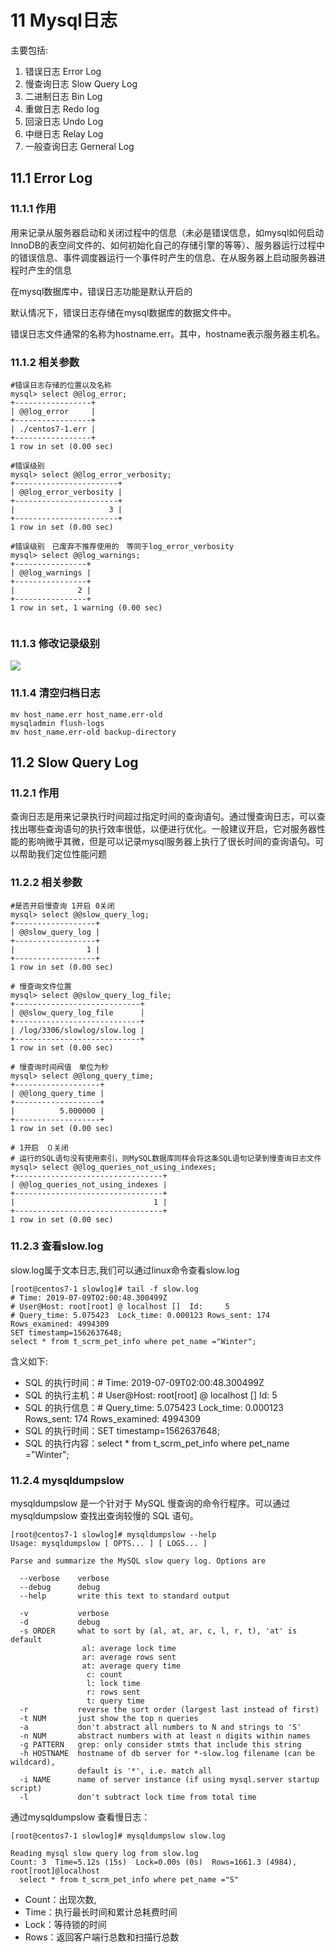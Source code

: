 # 11 Mysql日志

主要包括:

1. 错误日志 Error Log
2. 慢查询日志 Slow Query Log
3. 二进制日志 Bin Log
4. 重做日志 Redo log
5. 回滚日志 Undo Log
6. 中继日志 Relay Log
7. 一般查询日志 Gerneral Log



## 11.1 Error Log



### 11.1.1 作用 

用来记录从服务器启动和关闭过程中的信息（未必是错误信息，如mysql如何启动InnoDB的表空间文件的、如何初始化自己的存储引擎的等等）、服务器运行过程中的错误信息、事件调度器运行一个事件时产生的信息、在从服务器上启动服务器进程时产生的信息

在mysql数据库中，错误日志功能是默认开启的

默认情况下，错误日志存储在mysql数据库的数据文件中。

错误日志文件通常的名称为hostname.err。其中，hostname表示服务器主机名。



### 11.1.2 相关参数

```mysql
#错误日志存储的位置以及名称
mysql> select @@log_error;
+-----------------+
| @@log_error     |
+-----------------+
| ./centos7-1.err |
+-----------------+
1 row in set (0.00 sec)

#错误级别
mysql> select @@log_error_verbosity;
+-----------------------+
| @@log_error_verbosity |
+-----------------------+
|                     3 |
+-----------------------+
1 row in set (0.00 sec)

#错误级别　已废弃不推荐使用的　等同于log_error_verbosity
mysql> select @@log_warnings;
+----------------+
| @@log_warnings |
+----------------+
|              2 |
+----------------+
1 row in set, 1 warning (0.00 sec)


```

### 11.1.3 修改记录级别

![](http://mysql317.oss-cn-beijing.aliyuncs.com/error_verbosity.png)



### 11.1.4 清空归档日志

```shell
mv host_name.err host_name.err-old
mysqladmin flush-logs
mv host_name.err-old backup-directory
```



## 11.2 Slow Query Log

### 11.2.1 作用

查询日志是用来记录执行时间超过指定时间的查询语句。通过慢查询日志，可以查找出哪些查询语句的执行效率很低，以便进行优化。一般建议开启，它对服务器性能的影响微乎其微，但是可以记录mysql服务器上执行了很长时间的查询语句。可以帮助我们定位性能问题

### 11.2.2 相关参数

```mysql
#是否开启慢查询 1开启 0关闭
mysql> select @@slow_query_log;
+------------------+
| @@slow_query_log |
+------------------+
|                1 |
+------------------+
1 row in set (0.00 sec)

# 慢查询文件位置
mysql> select @@slow_query_log_file;
+----------------------------+
| @@slow_query_log_file      |
+----------------------------+
| /log/3306/slowlog/slow.log |
+----------------------------+
1 row in set (0.00 sec)

# 慢查询时间阀值　单位为秒
mysql> select @@long_query_time;
+-------------------+
| @@long_query_time |
+-------------------+
|          5.000000 |
+-------------------+
1 row in set (0.00 sec)

# 1开启　０关闭
# 运行的SQL语句没有使用索引，则MySQL数据库同样会将这条SQL语句记录到慢查询日志文件
mysql> select @@log_queries_not_using_indexes;
+---------------------------------+
| @@log_queries_not_using_indexes |
+---------------------------------+
|                               1 |
+---------------------------------+
1 row in set (0.00 sec)

```



### 11.2.3 查看slow.log

slow.log属于文本日志,我们可以通过linux命令查看slow.log

```shell
[root@centos7-1 slowlog]# tail -f slow.log 
# Time: 2019-07-09T02:00:48.300499Z
# User@Host: root[root] @ localhost []  Id:     5
# Query_time: 5.075423  Lock_time: 0.000123 Rows_sent: 174  Rows_examined: 4994309
SET timestamp=1562637648;
select * from t_scrm_pet_info where pet_name ="Winter";
```

含义如下:

- SQL 的执行时间：# Time: 2019-07-09T02:00:48.300499Z
- SQL 的执行主机：# User@Host: root[root] @ localhost []  Id:     5
- SQL 的执行信息：# Query_time: 5.075423  Lock_time: 0.000123 Rows_sent: 174  Rows_examined: 4994309
- SQL 的执行时间：SET timestamp=1562637648;
- SQL 的执行内容：select * from t_scrm_pet_info where pet_name ="Winter";

### 11.2.4 mysqldumpslow

mysqldumpslow 是一个针对于 MySQL 慢查询的命令行程序。可以通过 mysqldumpslow 查找出查询较慢的 SQL 语句。

```shell
[root@centos7-1 slowlog]# mysqldumpslow --help
Usage: mysqldumpslow [ OPTS... ] [ LOGS... ]

Parse and summarize the MySQL slow query log. Options are

  --verbose    verbose
  --debug      debug
  --help       write this text to standard output

  -v           verbose
  -d           debug
  -s ORDER     what to sort by (al, at, ar, c, l, r, t), 'at' is default
                al: average lock time
                ar: average rows sent
                at: average query time
                 c: count
                 l: lock time
                 r: rows sent
                 t: query time  
  -r           reverse the sort order (largest last instead of first)
  -t NUM       just show the top n queries
  -a           don't abstract all numbers to N and strings to 'S'
  -n NUM       abstract numbers with at least n digits within names
  -g PATTERN   grep: only consider stmts that include this string
  -h HOSTNAME  hostname of db server for *-slow.log filename (can be wildcard),
               default is '*', i.e. match all
  -i NAME      name of server instance (if using mysql.server startup script)
  -l           don't subtract lock time from total time

```

通过mysqldumpslow  查看慢日志：

```shell
[root@centos7-1 slowlog]# mysqldumpslow slow.log 

Reading mysql slow query log from slow.log
Count: 3  Time=5.12s (15s)  Lock=0.00s (0s)  Rows=1661.3 (4984), root[root]@localhost
  select * from t_scrm_pet_info where pet_name ="S"
```

- Count：出现次数,
- Time：执行最长时间和累计总耗费时间
- Lock：等待锁的时间
- Rows：返回客户端行总数和扫描行总数











